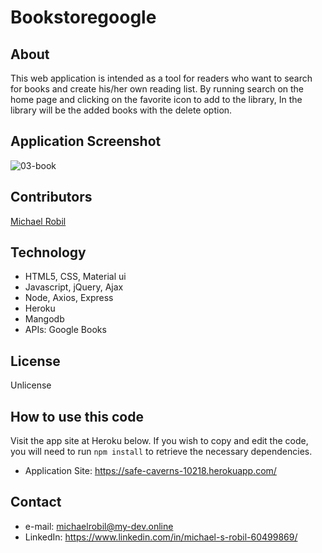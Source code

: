 # Bookstoregoogle

## About
This web application is intended as a tool for readers who want to search for books and create his/her own reading list.
By running search on the home page and clicking on the favorite icon to add to the library, In the library will be the added books with the delete option. 

## Application Screenshot
![03-book](https://user-images.githubusercontent.com/56613553/74096872-24d4da80-4aca-11ea-99c0-5e7c88e19b8e.png)

## Contributors
[Michael Robil](https://github.com/michaelrobil)

## Technology
- HTML5, CSS, Material ui
- Javascript, jQuery, Ajax
- Node, Axios, Express
- Heroku
- Mangodb
- APIs: Google Books

## License
Unlicense

## How to use this code
Visit the app site at Heroku below. If you wish to copy and edit the code, you will need to run ```npm install``` to retrieve the necessary dependencies.
- Application Site: https://safe-caverns-10218.herokuapp.com/

## Contact

- e-mail: michaelrobil@my-dev.online
- LinkedIn: https://www.linkedin.com/in/michael-s-robil-60499869/

